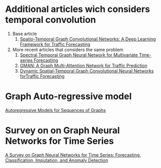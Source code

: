 # Additional articles wich considers temporal convolution
1. Base article 
    1. [Spatio-Temporal Graph Convolutional Networks: A Deep Learning Framework for Traffic Forecasting](https://arxiv.org/pdf/1709.04875.pdf)
2. More recent articles that considers the same problem
    1. [Spectral Temporal Graph Neural Network for Multivariate Time-series Forecasting](https://proceedings.neurips.cc/paper_files/paper/2020/file/cdf6581cb7aca4b7e19ef136c6e601a5-Paper.pdf)
    2. [GMAN: A Graph Multi-Attention Network for Traffic Prediction](https://arxiv.org/pdf/1911.08415.pdf)
    3. [Dynamic Spatial-Temporal Graph Convolutional Neural Networks forTraffic Forecasting](https://ojs.aaai.org/index.php/AAAI/article/view/3877)
# Graph Auto-regressive model
[Autoregressive Models for Sequences of Graphs](https://arxiv.org/pdf/1903.07299.pdf)
# Survey on on Graph Neural Networks for Time Series
[A Survey on Graph Neural Networks for Time Series: Forecasting, Classification, Imputation, and Anomaly Detection](https://arxiv.org/pdf/2307.03759.pdf)
